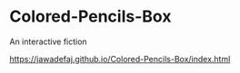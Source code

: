 # Colored-Pencils-Box
An interactive fiction

https://jawadefaj.github.io/Colored-Pencils-Box/index.html
